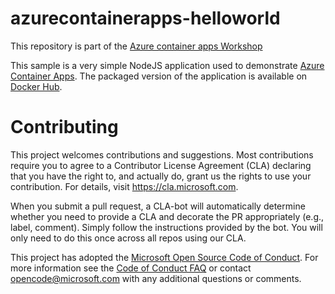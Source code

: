 # azurecontainerapps-helloworld
This repository is part of the [Azure container apps Workshop](https://stoworkshopacastaging.z6.web.core.windows.net/)

This sample is a very simple NodeJS application used to demonstrate [Azure Container Apps](https://docs.microsoft.com/en-us/azure/container-apps/). The packaged version of the application is available on [Docker Hub](https://hub.docker.com/r/mavilleg/acarevision-helloworld).

# Contributing

This project welcomes contributions and suggestions.  Most contributions require you to agree to a
Contributor License Agreement (CLA) declaring that you have the right to, and actually do, grant us
the rights to use your contribution. For details, visit https://cla.microsoft.com.

When you submit a pull request, a CLA-bot will automatically determine whether you need to provide
a CLA and decorate the PR appropriately (e.g., label, comment). Simply follow the instructions
provided by the bot. You will only need to do this once across all repos using our CLA.

This project has adopted the [Microsoft Open Source Code of Conduct](https://opensource.microsoft.com/codeofconduct/).
For more information see the [Code of Conduct FAQ](https://opensource.microsoft.com/codeofconduct/faq/) or
contact [opencode@microsoft.com](mailto:opencode@microsoft.com) with any additional questions or comments.
